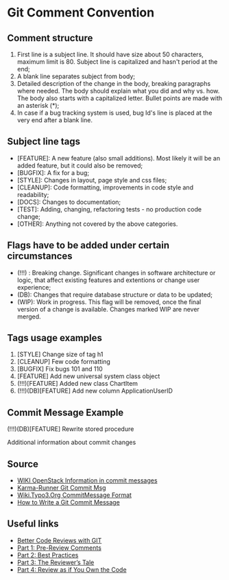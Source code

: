 # Git Comment Convention


## Comment structure
1.	First line is a subject line. It should have size about 50 characters, maximum limit is 80. Subject line is capitalized and hasn't period at the end;
2.	A blank line separates subject from body;
3.	Detailed description of the change in the body, breaking paragraphs where needed. The body should explain what  you did and why vs. how. The body also starts with a capitalized letter. Bullet points are made with an asterisk (*);
4.	In case if a bug tracking system is used, bug Id's line is placed at the very end after a blank line.


## Subject line tags
- [FEATURE]: A new feature (also small additions). Most likely it will be an added feature, but it could also be removed;
- [BUGFIX]: A fix for a bug;
- [STYLE]: Changes in layout, page style and css files;
- [CLEANUP]: Code formatting, improvements in code style and readability;
- [DOCS]: Changes to documentation;
- [TEST]: Adding, changing, refactoring tests - no production code change;
- [OTHER]: Anything not covered by the above categories.


## Flags have to be added under certain circumstances
- (!!!) : Breaking change. Significant changes in software architecture or logic, that affect existing features and extentions or change user experience;
- (DB): Changes that require database structure or data to be updated;
- (WIP): Work in progress. This flag will be removed, once the final version of a change is available. Changes marked WIP are never merged.


## Tags usage examples
1. [STYLE] Change size of tag h1
2. [CLEANUP] Few code formatting
3. [BUGFIX] Fix bugs 101 and 110
4. [FEATURE] Add new universal system class object
5. (!!!)[FEATURE] Added new class ChartItem
6. (!!!)(DB)[FEATURE] Add new column ApplicationUserID


## Commit Message Example
(!!!)(DB)[FEATURE] Rewrite stored procedure

Additional information about commit changes


## Source
- [WIKI OpenStack Information in commit messages](https://wiki.openstack.org/wiki/GitCommitMessages#Information_in_commit_messages)
- [Karma-Runner Git Commit Msg](http://karma-runner.github.io/0.8/dev/git-commit-msg.html)
- [Wiki.Typo3.Org CommitMessage Format](http://wiki.typo3.org/CommitMessage_Format_(Git))
- [How to Write a Git Commit Message ](https://webcache.googleusercontent.com/search?q=cache:PM7POmjONvgJ:https://chris.beams.io/posts/git-commit/+&cd=1&hl=sl&ct=clnk&gl=si&client=firefox-b-d)


## Useful links
 - [Better Code Reviews with GIT](https://www.red-gate.com/simple-talk/dotnet/software-delivery/better-code-reviews-with-git/)
 - [Part 1: Pre-Review Comments](https://www.red-gate.com/simple-talk/dotnet/.net-framework/the-zen-of-code-reviews-pre-review-comments/)
 - [Part 2: Best Practices](https://www.red-gate.com/simple-talk/dotnet/.net-framework/the-zen-of-code-reviews-best-practices/)
 - [Part 3: The Reviewer’s Tale](https://www.red-gate.com/simple-talk/dotnet/.net-framework/the-zen-of-code-reviews-the-reviewer's-tale/)
 - [Part 4: Review as if You Own the Code](https://www.red-gate.com/simple-talk/dotnet/.net-framework/the-zen-of-code-reviews-review-as-if-you-own-the-code/)
